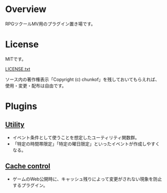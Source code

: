 # Overview
RPGツクールMV用のプラグイン置き場です。

# License
MITです。

[LICENSE.txt](LICENSE.txt)

ソース内の著作権表示「Copyright (c) chunkof」を残しておいてもらえれば、使用・変更・配布は自由です。

# Plugins

## [Utility](utility)
 - イベント条件として使うことを想定したユーティリティ関数群。
 - 「特定の時間帯限定」「特定の曜日限定」といったイベントが作成しやすくなる。

## [Cache control](cachecontrol)
 - ゲームのWeb公開時に、キャッシュ残りによって変更がされない現象を防止するプラグイン。
